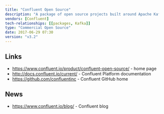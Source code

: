 ```yaml
---
title: "Confluent Open Source"
description: "A package of open source projects built around Apache Kafka with the addition of the Confluent Schema Registry, Kafka REST Proxy, a number of connectors for Kafka Connect and a number of Kafka clients (language SDKs).  The Schema Registry allows Kafka message schemas to be defined and versioned centrally, with schemas stored in a Kafka topic, a REST interface for managing schemas, support for schema evolution (with support for backwards, forwards and full compatibility between versions), plugins for Kafka clients to serialise / deserialise messages using the schemas, and support for running as a distributed service.  The REST Proxy provides a REST interface onto a Kafka cluster, with support for viewing cluster metadata (covering brokers, topics, partitions and configuration) and both submitting and consuming messages, with support for JSON, JSON-encoded Avro and base64 messages, and integration to the Schema Registry for Avro messages.  Bundled connectors for Kafka Connect include HDFS, JDBC, Elasticsearch and S3.  Bundled client libraries (all open source) include those for C/C++, Go, .NET and Python.  Also includes a Version Collector that reports version information to Confluent.  Used to include Camus, a tool for unloading Kafka topics to HDFS, but this has now been deprecated in favour of Kafka Connect.  Development of the open source projects is led by Confluent, who then bundle and distribute them for free as the Confluent Open Source version of their Confluent Platform, with the Confluent Enterprise version adding a number of closed source features and commercial support for all open and closed source products.  Available as a zip, tar, deb or rpm package from Confluent, with all source code hosted on GitHub.  First GA release was version 1.0 of the Confluent Platform in February 2015."
vendors: [Confluent]
tech-relationships: [[packages, Kafka]]
type: "Commercial Open Source"
date: 2017-06-29 07:30
version: "v3.2"
---
```

## Links

* <https://www.confluent.io/product/confluent-open-source/> - home page
* <http://docs.confluent.io/current/> - Confluent Platform documentation
* <https://github.com/confluentinc> - Confluent GitHub home

## News

* <https://www.confluent.io/blog/> - Confluent blog